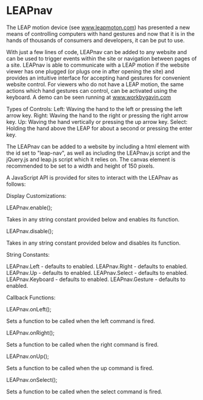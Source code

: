 LEAPnav
=======

The LEAP motion device (see www.leapmoton.com) has presented a new means of controlling computers with hand gestures and now that it is in the hands of thousands of consumers and developers, it can be put to use.

With just a few lines of code, LEAPnav can be added to any website and can be used to trigger events within the site or navigation between pages of a site. LEAPnav is able to communicate with a LEAP motion if the website viewer has one plugged  (or plugs one in after opening the site) and provides an intuitive interface for accepting hand gestures for convenient website control. For viewers who do not have a LEAP motion, the same actions which hand gestures can control, can be activated using the keyboard. A demo can be seen running at www.workbygavin.com

Types of Controls:
Left: Waving the hand to the left or pressing the left arrow key.
Right: Waving the hand to the right or pressing the right arrow key.
Up: Waving the hand vertically or pressing the up arrow key.
Select: Holding the hand above the LEAP for about a second or pressing the enter key.

The LEAPnav can be added to a website by including a <canvas> html element with the id set to "leap-nav", as well as including the LEAPnav.js script and the jQuery.js and leap.js script which it relies on. The canvas element is recommended to be set to a width and height of 150 pixels.

A JavaScript API is provided for sites to interact with the LEAPnav as follows:

Display Customizations:

LEAPnav.enable(<string>);

Takes in any string constant provided below and enables its function.

LEAPnav.disable(<string>);

Takes in any string constant provided below and disables its function.

String Constants:

LEAPnav.Left - defaults to enabled.
LEAPnav.Right - defaults to enabled.
LEAPnav.Up - defaults to enabled.
LEAPnav.Select - defaults to enabled.
LEAPnav.Keyboard - defaults to enabled.
LEAPnav.Gesture - defaults to enabled.

Callback Functions:

LEAPnav.onLeft(<function>);

Sets a function to be called when the left command is fired.

LEAPnav.onRight(<function>);

Sets a function to be called when the right command is fired.

LEAPnav.onUp(<function>);

Sets a function to be called when the up command is fired.

LEAPnav.onSelect(<function>);

Sets a function to be called when the select command is fired.

